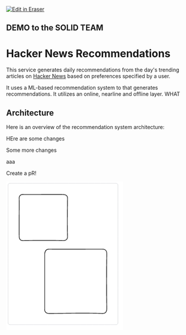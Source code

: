 <p><a target="_blank" href="https://eraser-qa.web.app/workspace/uJZXEqwqwvuil61uLjWb" id="edit-in-eraser-github-link"><img alt="Edit in Eraser" src="https://firebasestorage.googleapis.com/v0/b/second-petal-295822.appspot.com/o/images%2Fgithub%2FOpen%20in%20Eraser.svg?alt=media&amp;token=968381c8-a7e7-472a-8ed6-4a6626da5501"></a></p>

## DEMO to the SOLID TEAM
# Hacker News Recommendations
This service generates daily recommendations from the day's trending articles on [﻿Hacker News](https://news.ycombinator.com/) based on preferences specified by a user.

It uses a ML-based recommendation system to that generates recommendations. It utilizes an online, nearline and offline layer. WHAT

## Architecture
Here is an overview of the recommendation system architecture:

HEre are some changes

Some more changes

aaa

Create a pR!

![Figure 1](/.eraser/uJZXEqwqwvuil61uLjWb___L3unTxC1uVeMgT3fOeUPhpWlQR23___---figure---3_L2LNU0XEM64lrfpC6Dz---figure---CGmXcTv1W1ehk7zD1k5wrA.png "Figure 1")




<!--- Eraser file: https://eraser-qa.web.app/workspace/uJZXEqwqwvuil61uLjWb --->
<!--- This file was last edited by [name] via Eraser on [date] --->